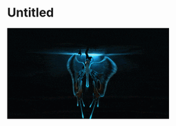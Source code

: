 # Untitled

![Untitled%20eb2d8fa6a5fc4fd4b566c8f5b7dfd66a/giphy.gif](Untitled%20eb2d8fa6a5fc4fd4b566c8f5b7dfd66a/giphy.gif)